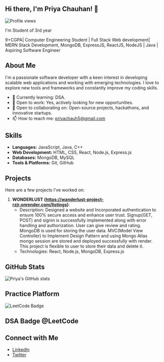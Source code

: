 ## Hi there, I'm Priya Chauhan! 👋

![Profile views](https://gpvc.arturio.dev/priyachauh5)

 I'm Student of 3rd year                                                      

9+CGPA| Computer Engineering Student | Full Stack Web development| MERN Stack Development, MongoDB, ExpressJS, ReactJS, NodeJS | 
Java | Aspiring Software Engineer

## About Me

I'm a passionate software developer with a keen interest in developing scalable web applications and working with emerging technologies. I love to explore new tools and frameworks and constantly improve my coding skills.

- 🌱 Currently learning: DSA.
- 💼 Open to work: Yes, actively looking for new opportunities.
- 🤝 Open to collaborating on: Open-source projects, hackathons, and innovative startups.
- 📫 How to reach me: [priyachauh5@gmail.com](mailto:priyachauh5@gmail.com)

## Skills

- **Languages:** JavaScript, Java, C++
- **Web Development:** HTML, CSS, React, Node.js, Express.js
- **Databases:** MongoDB, MySQL
- **Tools & Platforms:** Git, GitHub

## Projects

Here are a few projects I've worked on:

1. **WONDERLUST (https://wanderlust-project-rzjr.onrender.com/listings)**:
   - Description: Designed a website and Incorporated authentication to ensure 100% secure access and enhance user 
                  trust. Signup(GET, POST) and signin is successfully implemented along with error handling and 
                  authorization. User can give review and rating. MongoDB is used for storing the user data. 
                  MVC(Model View Controller) to Implement Design Pattern and using Mongo Atlas mongo session 
                  are stored and deployed successfully with render. This project is flexible to user to store their data 
                  and delete it.
   - Technologies: React, Node.js, MongoDB, Express.js

## GitHub Stats

![Priya's GitHub stats](https://github-readme-stats.vercel.app/api?username=priyachauh5&show_icons=true&theme=radical)

## Practice Platform
  ![LeetCode Badge](https://img.shields.io/badge/LeetCode-DSA-Pink?style=flat-square)

## DSA Badge @LeetCode
   


## Connect with Me

- [LinkedIn](https://www.linkedin.com/in/priya-chauhan-4ab971310)
- [Twitter](https://x.com/Priya_Chauhan05)


